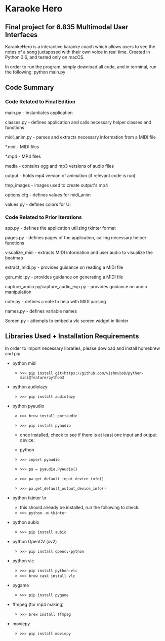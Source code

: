 # Karaoke Hero
## Final project for 6.835 Multimodal User Interfaces

KaraokeHero is a interactive karaoke coach which allows users to see the notes of a song juxtaposed with their own voice in real time. Created in Python 3.6, and tested only on macOS.

In order to run the program, simply download all code, and in terminal, run the following:
python main.py

## Code Summary

### Code Related to Final Edition

main.py - instantiates application

classes.py - defines application and calls necessary helper classes and functions

midi_anim.py - parses and extracts necessary information from a MIDI file

\*.mid - MIDI files

\*.mp4 - MP4 files

media - contains ogg and mp3 versions of audio files

output - holds mp4 version of animation (if relevant code is run)

tmp_images - images used to create output's mp4

options.cfg - defines values for midi_anim

values.py - defines colors for UI

### Code Related to Prior Iterations

app.py - defines the application utilizing tkinter format

pages.py - defines pages of the application, calling necessary helper functions

visualize_midi - extracts MIDI information and user audio to visualize the beatmap

extract_midi.py - provides guidance on reading a MIDI file

gen_midi.py - provides guidance on generating a MIDI file

capture_audio.py/capture_audio_exp.py - provides guidance on audio manipulation

note.py - defines a note to help with MIDI parsing

names.py - defines variable names

Screen.py - attempts to embed a vlc screen widget in tkinter

## Libraries Used + Installation Requirements

In order to import necessary libraries, please dowload and install homebrew and pip. 

- python midi
	- `>>> pip install git+https://github.com/vishnubob/python-midi@feature/python3`

- python audiolazy
	- `>>> pip install audiolazy`

- python pyaudio
	- `>>> brew install portaudio`
	- `>>> pip install pyaudio`

	- once installed, check to see if there is at least one input and output device:
	- python
	- `>>> import pyaudio`
	- `>>> pa = pyaudio.PyAudio()`
	- `>>> pa.get_default_input_device_info()`
	- `>>> pa.get_default_output_device_info()`

- python tkinter \n
	- this should already be installed, run the following to check:
	- `>>> python -m tkinter`

- python aubio
	- `>>> pip install aubio`

- python OpenCV (cv2)
	- `>>> pip install opencv-python`

- python vlc
	- `>>> pip install python-vlc`
	- `>>> brew cask install vlc`

- pygame
	- `>>> pip install pygame`

- ffmpeg (for mp4 making)
	- `>>> brew install ffmpeg`

- moviepy
	- `>>> pip install moviepy`

<!-- - python cocoa
	- >>> pip install pycocoa -->
